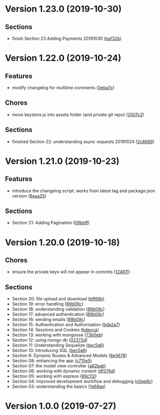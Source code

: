 # Version 1.23.0 (2019-10-30)

## Sections
* finish Section 23 Adding Payments
 20191030  ([baf32b](https://github.com/jackyef/changelog-generator/commit/baf32be0abd68622352136f676f3ea985b19530e))

# Version 1.22.0 (2019-10-24)

## Features
* modify changelog for multiline comments
 ([0eba7c](https://github.com/jackyef/changelog-generator/commit/0eba7c750b5e7f16461f9645438618b16f4fea68))

## Chores
* move keystore.js into assets folder (and private git repo)
 ([2507c2](https://github.com/jackyef/changelog-generator/commit/2507c2f345b4338dc9d26a71acc57c49cbd52d07))

## Sections
* finished Section 22: understanding async requests
 20191024  ([2c8689](https://github.com/jackyef/changelog-generator/commit/2c8689b9a9924beb3925e8fd27563ed4ab8449b2))

# Version 1.21.0 (2019-10-23)

## Features
* introduce the changelog script. works from latest tag and package.json version ([8eaa25](https://github.com/jackyef/changelog-generator/commit/8eaa25eaa4ef2fe2a569e9e6f6e8f3069eb11c3a))

## Sections
* Section 21: Adding Pagination ([09bbff](https://github.com/jackyef/changelog-generator/commit/09bbffd4ff63881f8a7e2b32c44c685c511374ab))

# Version 1.20.0 (2019-10-18)

## Chores
* ensure the private keys will not appear in commits ([124811](https://github.com/jackyef/changelog-generator/commit/1248116d8437e398e568d9b8089a0c5260dc1952))

## Sections
* Section 20: file upload and download ([bff66b](https://github.com/jackyef/changelog-generator/commit/bff66ba4c68ad6f021cf1e475dcc7f88dee80d56))
* Section 19: error handling ([89b09c](https://github.com/jackyef/changelog-generator/commit/89b09c0c1a050e11c9ebc2e0f54cb32f61d5be01))
* Section 18: understanding validation ([89b09c](https://github.com/jackyef/changelog-generator/commit/89b09c0c1a050e11c9ebc2e0f54cb32f61d5be01))
* Section 17: advanced authentication ([89b09c](https://github.com/jackyef/changelog-generator/commit/89b09c0c1a050e11c9ebc2e0f54cb32f61d5be01))
* Section 16: sending emails ([89b09c](https://github.com/jackyef/changelog-generator/commit/89b09c0c1a050e11c9ebc2e0f54cb32f61d5be01))
* Section 15: Authentication and Authorisation ([bda2a7](https://github.com/jackyef/changelog-generator/commit/bda2a7dd0acfd955a96b271f84fba1f1bcd5cb31))
* Section 14: Sessions and Cookies ([bdecca](https://github.com/jackyef/changelog-generator/commit/bdeccab1b1b7e9a58141c60397238755bbf8488c))
* Section 13: working with mongoose ([73b0eb](https://github.com/jackyef/changelog-generator/commit/73b0ebfe0be23aaa2f234d81b930c827cecfd2e4))
* Section 12: using mongo db ([02372d](https://github.com/jackyef/changelog-generator/commit/02372d1ee86f7fd415361d54e0c2d217a8132f9b))
* Section 11: Understanding Sequelize ([bec5a6](https://github.com/jackyef/changelog-generator/commit/bec5a67a36e6bc6aa1d27f260648bcebd3f4f6ba))
* Section 10: Introducing SQL ([bec5a6](https://github.com/jackyef/changelog-generator/commit/bec5a67a36e6bc6aa1d27f260648bcebd3f4f6ba))
* Section 9: Dynamic Routes & Advanced Models ([8e3678](https://github.com/jackyef/changelog-generator/commit/8e36788e6d20ad028d7d27fa1ac74d194e86bc63))
* Section 08: enhancing the app ([c715e5](https://github.com/jackyef/changelog-generator/commit/c715e58a382713eade3a5abafacb249a3a059efd))
* Section 07: the model view controller ([a82bab](https://github.com/jackyef/changelog-generator/commit/a82bab93d0049f2089f1174a45558b7286094f13))
* Section 06: working with dynamic content ([df376d](https://github.com/jackyef/changelog-generator/commit/df376d89f9cd36108c688fd1058da4f54823d774))
* Section 05: working with express ([89c112](https://github.com/jackyef/changelog-generator/commit/89c112a65e3a7a45deebf9795bb3f0d9a81b7712))
*  Section 04: Improved development workflow and debugging ([c0ee8c](https://github.com/jackyef/changelog-generator/commit/c0ee8c3c782d5cb27609f5169d231fdd30663c34))
*  Section 03: understanding the basics ([1e68ae](https://github.com/jackyef/changelog-generator/commit/1e68ae80e034b459c5ce259fefe420e41dfb4ba1))

# Version 1.0.0 (2019-07-27)


